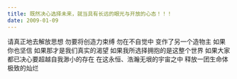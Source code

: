 ```yaml
---
title: 既然决心选择未来，就当具有长远的眼光与开放的心态！！！
date: 2009-01-09
---
```


请真正地去解放思想 
勿要将创造力束缚<!--more-->
勿在不自觉中 
变作了另一个造物主 
如果你也坚信 
如果那才是我们真实的渴望 
如果我所选择拥抱的是这整个世界 
如果大家都已决心要超越自我渺小的存在 
在这永恒、浩瀚无垠的宇宙之中 
释放一团生命体 
极致的灿烂